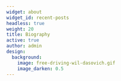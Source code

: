 ```yaml
---
widget: about
widget_id: recent-posts
headless: true
weight: 20
title: Biography
active: true
author: admin
design:
  background:
    image: free-driving-wil-dasovich.gif
    image_darken: 0.5
---
```

